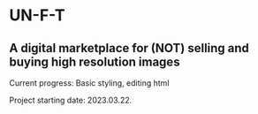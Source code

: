 # UN-F-T

## A digital marketplace for (NOT) selling and buying high resolution images

Current progress: Basic styling, editing html

Project starting date: 2023.03.22.
